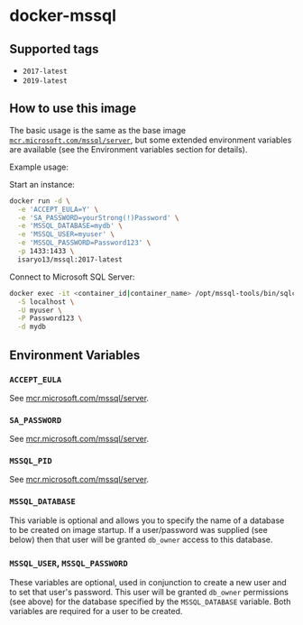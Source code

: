 # docker-mssql

## Supported tags

- `2017-latest`
- `2019-latest`

## How to use this image

The basic usage is the same as the base image [`mcr.microsoft.com/mssql/server`](https://hub.docker.com/_/microsoft-mssql-server), but some extended environment variables are available (see the Environment variables section for details).

Example usage:

Start an instance:
```sh
docker run -d \
  -e 'ACCEPT_EULA=Y' \
  -e 'SA_PASSWORD=yourStrong(!)Password' \
  -e 'MSSQL_DATABASE=mydb' \
  -e 'MSSQL_USER=myuser' \
  -e 'MSSQL_PASSWORD=Password123' \
  -p 1433:1433 \
  isaryo13/mssql:2017-latest
```

Connect to Microsoft SQL Server:
```sh
docker exec -it <container_id|container_name> /opt/mssql-tools/bin/sqlcmd \
  -S localhost \
  -U myuser \
  -P Password123 \
  -d mydb
```

## Environment Variables

### `ACCEPT_EULA`

See [mcr.microsoft.com/mssql/server](https://hub.docker.com/_/microsoft-mssql-server).

### `SA_PASSWORD`

See [mcr.microsoft.com/mssql/server](https://hub.docker.com/_/microsoft-mssql-server).

### `MSSQL_PID`

See [mcr.microsoft.com/mssql/server](https://hub.docker.com/_/microsoft-mssql-server).

### `MSSQL_DATABASE`

This variable is optional and allows you to specify the name of a database to be created on image startup. If a user/password was supplied (see below) then that user will be granted `db_owner` access to this database.

### `MSSQL_USER`, `MSSQL_PASSWORD`

These variables are optional, used in conjunction to create a new user and to set that user's password. This user will be granted `db_owner` permissions (see above) for the database specified by the `MSSQL_DATABASE` variable. Both variables are required for a user to be created.
